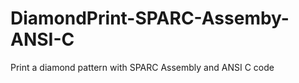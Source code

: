 DiamondPrint-SPARC-Assemby-ANSI-C
=================================

Print a diamond pattern with SPARC Assembly and ANSI C code

